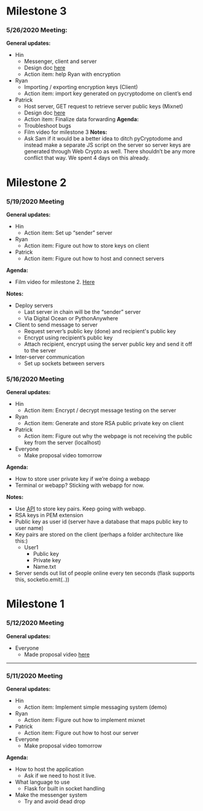 # Milestone 3
### 5/26/2020 Meeting:
__General updates:__
* Hin
    * Messenger, client and server
    * Design doc [here](https://drive.google.com/open?id=10iXIhPNr6L_bwHTY6exelX9roOYps0DCxlVlcjvgl6Q)
    * Action item: help Ryan with encryption
* Ryan
    * Importing / exporting encryption keys (Client)
    * Action item: import key generated on pycryptodome on client’s end
* Patrick 
    * Host server, GET request to retrieve server public keys (Mixnet)
    * Design doc [here](https://docs.google.com/document/d/18s74NmGxdNouq81UD24lhhx95ZskYEFLPxZUpY-tmvw/edit?usp=sharing)
    * Action item: Finalize data forwarding
__Agenda:__
    * Troubleshoot bugs
    * Film video for milestone 3
__Notes:__ 
    * Ask Sam if it would be a better idea to ditch pyCryptodome and instead make a separate JS script on the server so server keys are generated through Web Crypto as well. There shouldn’t be any more conflict that way. We spent 4 days on this already.



# Milestone 2
### 5/19/2020 Meeting
__General updates:__
* Hin
    * Action item: Set up “sender” server
* Ryan
    * Action item: Figure out how to store keys on client
* Patrick 
    * Action item: Figure out how to host and connect servers

__Agenda:__
* Film video for milestone 2. [Here](https://drive.google.com/file/d/11y0bv1eSWeUGkLgmSXikXMQiJ87neDG-/view?usp=sharing)

__Notes:__ 
* Deploy servers
    * Last server in chain will be the “sender” server
    * Via Digital Ocean or PythonAnywhere
* Client to send message to server
    * Request server’s public key (done) and recipient's public key
    * Encrypt using recipient’s public key
    * Attach recipient, encrypt using the server public key and send it off to the server
* Inter-server communication
    * Set up sockets between servers



### 5/16/2020 Meeting
__General updates:__
* Hin
    * Action item: Encrypt / decrypt message testing on the server
* Ryan
    * Action item: Generate and store RSA public private key on client
* Patrick 
    * Action item: Figure out why the webpage is not receiving the public key from the server (localhost)
* Everyone
    * Make proposal video tomorrow

__Agenda:__
* How to store user private key if we’re doing a webapp
* Terminal or webapp? Sticking with webapp for now.

__Notes:__
* Use [API](https://www.w3.org/TR/WebCryptoAPI/) to store key pairs. Keep going with webapp.
* RSA keys in PEM extension
* Public key as user id (server have a database that maps public key to user name)
* Key pairs are stored on the client (perhaps a folder architecture like this:)
  * User1
    * Public key
    * Private key
    * Name.txt
* Server sends out list of people online every ten seconds (flask supports this, socketio.emit(..))


# Milestone 1

### 5/12/2020 Meeting
__General updates:__
* Everyone
   * Made proposal video [here](https://drive.google.com/file/d/1BX0ShXLLu6uYyixAmfiosh9aUVE2xdBV/view?usp=sharing)

---

### 5/11/2020 Meeting
__General updates:__
* Hin
    * Action item: Implement simple messaging system (demo)
* Ryan
    * Action item: Figure out how to implement mixnet
* Patrick 
    * Action item: Figure out how to host our server
* Everyone
    * Make proposal video tomorrow

__Agenda:__
* How to host the application
    * Ask if we need to host it live.
* What language to use
    * Flask for built in socket handling
* Make the messenger system
    * Try and avoid dead drop
